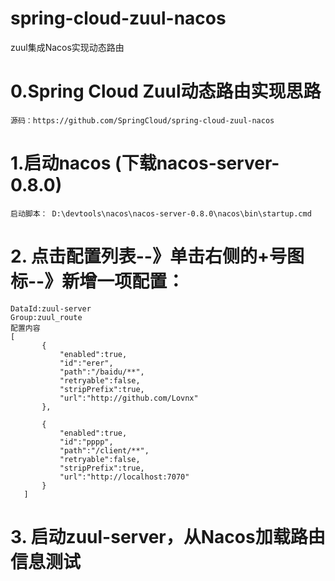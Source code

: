 # spring-cloud-zuul-nacos
zuul集成Nacos实现动态路由

# 0.Spring Cloud Zuul动态路由实现思路
    源码：https://github.com/SpringCloud/spring-cloud-zuul-nacos
   
# 1.启动nacos (下载nacos-server-0.8.0)
    启动脚本： D:\devtools\nacos\nacos-server-0.8.0\nacos\bin\startup.cmd
   
# 2. 点击配置列表--》单击右侧的+号图标--》新增一项配置：

    DataId:zuul-server
    Group:zuul_route
    配置内容
    [
           {
               "enabled":true,
               "id":"erer",
               "path":"/baidu/**",
               "retryable":false,
               "stripPrefix":true,
               "url":"http://github.com/Lovnx"
           },
           
           {
               "enabled":true,
               "id":"pppp",
               "path":"/client/**",
               "retryable":false,
               "stripPrefix":true,
               "url":"http://localhost:7070"
           }
       ]
   
# 3. 启动zuul-server，从Nacos加载路由信息测试